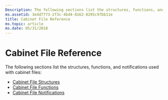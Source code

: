 ```yaml
---
Description: The following sections list the structures, functions, and notifications used with cabinet files.
ms.assetid: 3edd7773-2f3c-4bd4-8162-8295c97bb11e
title: Cabinet File Reference
ms.topic: article
ms.date: 05/31/2018
---
```


# Cabinet File Reference

The following sections list the structures, functions, and notifications used with cabinet files:

-   [Cabinet File Structures](cabinet-file-structures.md)
-   [Cabinet File Functions](cabinet-file-functions.md)
-   [Cabinet File Notifications](cabinet-file-notifications.md)

 

 




